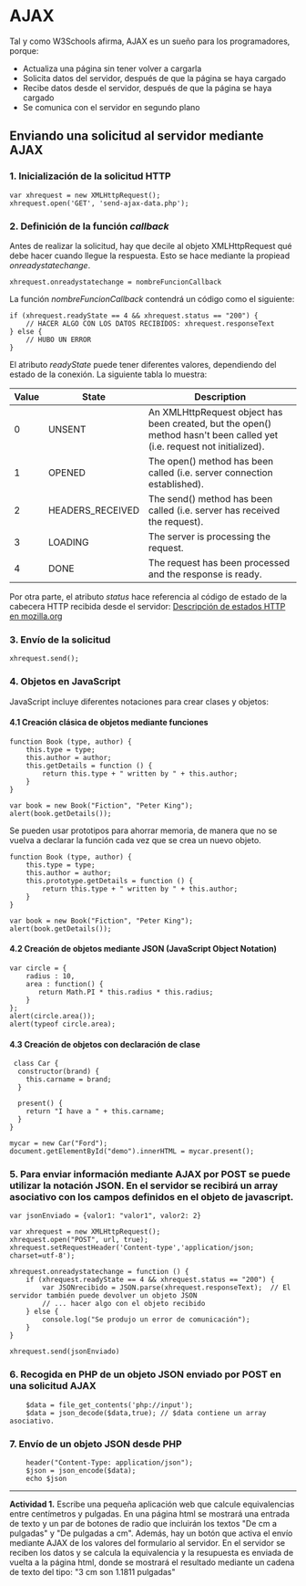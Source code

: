 # AJAX

Tal y como W3Schools afirma, AJAX es un sueño para los programadores, porque:
- Actualiza una página sin tener volver a cargarla
- Solicita datos del servidor, después de que la página se haya cargado
- Recibe datos desde el servidor, después de que la página se haya cargado
- Se comunica con el servidor en segundo plano

## Enviando una solicitud al servidor mediante AJAX

### 1. Inicialización de la solicitud HTTP
```
var xhrequest = new XMLHttpRequest();
xhrequest.open('GET', 'send-ajax-data.php');
```
### 2. Definición de la función *callback*

Antes de realizar la solicitud, hay que decile al objeto XMLHttpRequest qué debe hacer cuando llegue la respuesta. Esto se hace mediante la propiead *onreadystatechange*.

```
xhrequest.onreadystatechange = nombreFuncionCallback
```
La función *nombreFuncionCallback* contendrá un código como el siguiente:
```
if (xhrequest.readyState == 4 && xhrequest.status == "200") {
    // HACER ALGO CON LOS DATOS RECIBIDOS: xhrequest.responseText
} else {
	// HUBO UN ERROR
}
```
El atributo *readyState* puede tener diferentes valores, dependiendo del estado de la conexión. La siguiente tabla lo muestra:

| Value |	State	            |   Description |
|-------|-----------------------|----------------|
|0	    |  UNSENT	            |   An XMLHttpRequest object has been created, but the open() method hasn't been called yet (i.e. request not initialized).|
|1	    |  OPENED	            |   The open() method has been called (i.e. server connection established).|
|2	    |  HEADERS_RECEIVED	    |   The send() method has been called (i.e. server has received the request).|
|3	    |  LOADING	            |   The server is processing the request.|
|4	    |  DONE	                |   The request has been processed and the response is ready.|

Por otra parte, el atributo *status* hace referencia al código de estado de la cabecera HTTP recibida desde el servidor: [Descripción de estados HTTP en mozilla.org](https://developer.mozilla.org/en-US/docs/Web/HTTP/Status)

### 3. Envío de la solicitud

```
xhrequest.send();

```

### 4. Objetos en JavaScript

JavaScript incluye diferentes notaciones para crear clases y objetos:

#### 4.1 Creación clásica de objetos mediante funciones

```
function Book (type, author) {
    this.type = type;
    this.author = author;
    this.getDetails = function () {
        return this.type + " written by " + this.author;
    }
}

var book = new Book("Fiction", "Peter King");
alert(book.getDetails());

```

Se pueden usar prototipos para ahorrar memoria, de manera que no se vuelva a declarar la función cada vez que se crea un nuevo objeto.

```
function Book (type, author) {
    this.type = type;
    this.author = author;
    this.prototype.getDetails = function () {
        return this.type + " written by " + this.author;
    }
}

var book = new Book("Fiction", "Peter King");
alert(book.getDetails());

```

#### 4.2 Creación de objetos mediante JSON (JavaScript Object Notation)

```
var circle = {
    radius : 10,
    area : function() { 
       return Math.PI * this.radius * this.radius; 
    }
};
alert(circle.area());
alert(typeof circle.area);
```

#### 4.3 Creación de objetos con declaración de clase
```
 class Car {
  constructor(brand) {
    this.carname = brand;
  }

  present() {
    return "I have a " + this.carname;
  }
}

mycar = new Car("Ford");
document.getElementById("demo").innerHTML = mycar.present();

```

### 5. Para enviar información mediante AJAX por POST se puede utilizar la notación JSON. En el servidor se recibirá un array asociativo con los campos definidos en el objeto de javascript.

```
var jsonEnviado = {valor1: "valor1", valor2: 2}

var xhrequest = new XMLHttpRequest();
xhrequest.open("POST", url, true);
xhrequest.setRequestHeader('Content-type','application/json; charset=utf-8');

xhrequest.onreadystatechange = function () {
	if (xhrequest.readyState == 4 && xhrequest.status == "200") {
	    var JSONrecibido = JSON.parse(xhrequest.responseText);	// El servidor también puede devolver un objeto JSON
        // ... hacer algo con el objeto recibido
	} else {
		console.log("Se produjo un error de comunicación");
	}
}

xhrequest.send(jsonEnviado)
```

### 6. Recogida en PHP de un objeto JSON enviado por POST en una solicitud AJAX
```
    $data = file_get_contents('php://input');
    $data = json_decode($data,true); // $data contiene un array asociativo.
```

### 7. Envío de un objeto JSON desde PHP
```
    header("Content-Type: application/json");
    $json = json_encode($data);
    echo $json
```
----------
**Actividad 1.** Escribe una pequeña aplicación web que calcule equivalencias entre centímetros y pulgadas. En una página html se mostrará una entrada de texto y un par de botones de radio que incluirán los textos "De cm a pulgadas" y "De pulgadas a cm". Además, hay un botón que activa el envío mediante AJAX de los valores del formulario al servidor. En el servidor se reciben los datos y se calcula la equivalencia y la resupuesta es enviada de vuelta a la página html, donde se mostrará el resultado mediante un cadena de texto del tipo:
"3 cm son 1.1811 pulgadas"